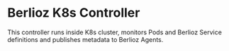 # Berlioz K8s Controller

This controller runs inside K8s cluster, monitors Pods and Berlioz Service definitions and publishes metadata to Berlioz Agents.